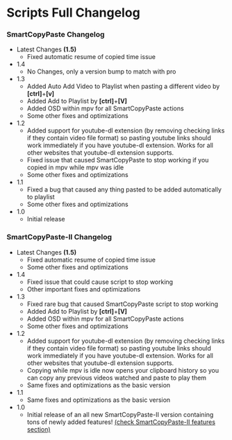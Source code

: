 # Scripts Full Changelog
### SmartCopyPaste Changelog
- Latest Changes **(1.5)**
	- Fixed automatic resume of copied time issue
- 1.4
	- No Changes, only a version bump to match with pro
- 1.3
	- Added Auto Add Video to Playlist when pasting a different video by  **[ctrl]**+**[v]**
	- Added Add to Playlist by **[ctrl]**+**[V]**
	- Added OSD within mpv for all SmartCopyPaste actions
	- Some other fixes and optimizations
- 1.2
	- Added support for youtube-dl extension (by removing checking links if they contain video file format) so pasting youtube links should work immediately if you have youtube-dl extension. Works for all other websites that youtube-dl extension supports.
	- Fixed issue that caused SmartCopyPaste to stop working if you copied in mpv while mpv was idle
	- Some other fixes and optimizations
- 1.1
	- Fixed a bug that caused any thing pasted to be added automatically to playlist
	- Some other fixes and optimizations
- 1.0
	- Initial release
### SmartCopyPaste-II Changelog
- Latest Changes **(1.5)**
	- Fixed automatic resume of copied time issue
	- Some other fixes and optimizations
- 1.4
	- Fixed issue that could cause script to stop working
	- Other important fixes and optimizations
- 1.3
	- Fixed rare bug that caused SmartCopyPaste script to stop working
	- Added Add to Playlist by **[ctrl]**+**[V]**
	- Added OSD within mpv for all SmartCopyPaste actions
	- Some other fixes and optimizations
- 1.2
	- Added support for youtube-dl extension (by removing checking links if they contain video file format) so pasting youtube links should work immediately if you have youtube-dl extension. Works for all other websites that youtube-dl extension supports.
	- Copying while mpv is idle now opens your clipboard history so you can copy any previous videos watched and paste to play them
	- Same fixes and optimizations as the basic version
- 1.1
	- Same fixes and optimizations as the basic version
- 1.0
	- Initial release of an all new SmartCopyPaste-II version containing tons of newly added features! [(check SmartCopyPaste-II features section)](https://github.com/Eisa01/mpv-scripts#SmartCopyPaste-II-ONLY-Features)

### 
